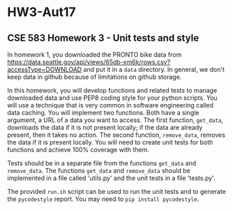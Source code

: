 # HW3-Aut17
## CSE 583 Homework 3 - Unit tests and style

In homework 1, you downloaded the PRONTO bike data from https://data.seattle.gov/api/views/65db-xm6k/rows.csv?accessType=DOWNLOAD and put it in a `data` directory.  In general, we don't keep data in github because of limitations on github storage.

In this homework, you will develop functions and related tests to manage downloaded data and use PEP8 coding style for your python scripts.  You will use a technique that is very common in software engineering called data caching. You will implement two functions. Both have a single argument, a URL of a data you want to access. The first function, `get_data`, downloads the data if it is not present locally; if the data are already present, then it takes no action. The second function, `remove_data`, removes the data if it is present locally. You will need to create unit tests for both functions and achieve 100% coverage with them.

Tests should be in a separate file from the functions `get_data` and `remove_data`.  The functions `get_data` and `remove_data` should be implemented in a file called 'utils.py' and the unit tests in a file 'tests.py'.

The provided `run.sh` script can be used to run the unit tests and to generate the `pycodestyle` report.  You may need to `pip install pycodestyle`.

